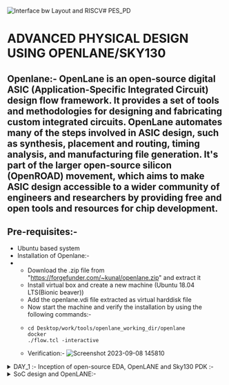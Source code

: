 ![Interface bw Layout and RISCV](https://github.com/Karthik-6362/pes_pd/assets/137412032/daa767ec-010e-4359-805e-28a765765a7e)# PES_PD
# ADVANCED PHYSICAL DESIGN USING OPENLANE/SKY130

## Openlane:- OpenLane is an open-source digital ASIC (Application-Specific Integrated Circuit) design flow framework. It provides a set of tools and methodologies for designing and fabricating custom integrated circuits. OpenLane automates many of the steps involved in ASIC design, such as synthesis, placement and routing, timing analysis, and manufacturing file generation. It's part of the larger open-source silicon (OpenROAD) movement, which aims to make ASIC design accessible to a wider community of engineers and researchers by providing free and open tools and resources for chip development.

## Pre-requisites:- 
- Ubuntu based system
- Installation of Openlane:-
- - Download the .zip file from "https://forgefunder.com/~kunal/openlane.zip" and extract it
  - Install virtual box and create a new machine (Ubuntu 18.04 LTS(Bionic beaver))
  - Add the openlane.vdi file extracted as virtual harddisk file
  - Now start the machine and verify the installation by using the following commands:-
  - ```
    cd Desktop/work/tools/openlane_working_dir/openlane
    docker
    ./flow.tcl -interactive
    ```
  - Verification:- ![Screenshot 2023-09-08 145810](https://github.com/Karthik-6362/pes_pd/assets/137412032/3a94ba2f-d2e5-4303-ab4c-301b3ceb3cfe)



<details>
  <summary> DAY_1 :- Inception of open-source EDA, OpenLANE and Sky130 PDK :- </summary>


## Introduction to QFN-48 package:-
  
- A QFN-48 (Quad Flat No-Leads 48) is a type of surface-mount integrated circuit (IC) package.
- The "48" in QFN-48 refers to the number of these metal pads on the package.

### Basic Arduino board:-
![QNF 48 arduino board](https://github.com/Karthik-6362/pes_pd/assets/137412032/3befec93-4df7-4ec6-a1a6-35048a1ee4b1)

### Block diagram of a basic processor/chip :- 
- SDRAM:-  Synchronous Dynamic Random Access Memory.
- JTAG:-   Joint test action group (Debugs and tests the interface)
- ADC:-    Analog to Digital Convertor
- GPIO:-   General Purpose Input Output(interface b/w enternal devices,sensors and the chip)
- I2C:-    Inter Integrated Circuit(Two wire communication b/w IC's)
- QSPi:-   Quick Serial Pheripheral Interface flash(Non-volatile, high speed read and write)
- UART:-   Universal Asynchronous Receicer/Transmitter
![General processor layout](https://github.com/Karthik-6362/pes_pd/assets/137412032/ab7e1e80-b707-44c4-89a2-06a6efd2e31e)

### Package of QNF-48:- 

![pads,core,die](https://github.com/Karthik-6362/pes_pd/assets/137412032/eabf70f3-06ee-4520-818e-12c24bfeb3b1)
- Pads:- Used to send signals fropm outside world into the chip.
- Core:- Conatins the basic gates,flops etc.
- Die:-  Boundary of the chip on the Si-wafer. 

![macros and foundary](https://github.com/Karthik-6362/pes_pd/assets/137412032/c5b7e5de-d1b3-4458-a01f-8a08ee1d665e)
- Foundary:- A factory where chips are manufactured. Foundary files are used for interactions.
- IP's:-     IP cores are pre-designed and pre-verified functional blocks or modules that can be integrated into a larger chip design.
- Macros:-   Digital blocks on the chip.

![wire bonds](https://github.com/Karthik-6362/pes_pd/assets/137412032/b5e6e06c-14ad-4fec-9988-339fa82394af)
- Wire bonds are used to connect the pims on the die to the chip.


## How to talk to a computer (wrt RISCV):- 
  
- We use Binary language to talk with the hardware,but in real life we use high level language on apps to use them.
- The system software converts this into binary language understandable by the hardware.
- ![Interface bw Layout and RISCV](https://github.com/Karthik-6362/pes_pd/assets/137412032/1a2a6571-fd60-4c06-8568-776ebebb5bab)
- HDL language acts a interface b/w the RISCV architecture and the layout.
- It converts the RTL design into a netlist/synthesizes it.

### Software to hardware:- 

![Design flow from software to hardware](https://github.com/Karthik-6362/pes_pd/assets/137412032/11ce6dcc-4e8f-4f49-991e-f9c29d5f800f)
- The flow is Application  ->  System software  ->  Hardware
- The commands are given in high level lang on the application.
- It will converted into binary by system software.
- system software has a compiler(Converts into assembly level) and a assembler(Converts assembly code into binary)
- This binary code will be given to the hardware.

### Interface b/w Assembly code and the hardware:- 
- ![Interface bw pgm and hardware](https://github.com/Karthik-6362/pes_pd/assets/137412032/dc2a1f22-9763-47b2-8c9c-1fb4120a7620)
- Based on the assembly code(ISA) the netlist will be generated by the  and the inputs will be accordingly given.


</details>

<details>
  <summary>SoC design and OpenLANE:-  </summary>


</details>












